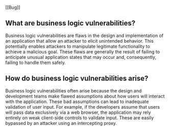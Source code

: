 [[Bug]]

## What are business logic vulnerabilities?

Business logic vulnerabilities are flaws in the design and implementation of an application that allow an attacker to elicit unintended behavior. This potentially enables attackers to manipulate legitimate functionality to achieve a malicious goal. These flaws are generally the result of failing to anticipate unusual application states that may occur and, consequently, failing to handle them safely.

## How do business logic vulnerabilities arise?

Business logic vulnerabilities often arise because the design and development teams make flawed assumptions about how users will interact with the application. These bad assumptions can lead to inadequate validation of user input. For example, if the developers assume that users will pass data exclusively via a web browser, the application may rely entirely on weak client-side controls to validate input. These are easily bypassed by an attacker using an intercepting proxy.
